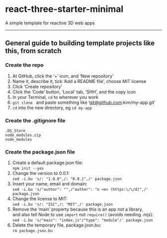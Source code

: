 # react-three-starter-minimal

A simple template for reactive 3D web apps

---

## General guide to building template projects like this, from scratch

### __Create the repo__

1. At GitHub, click the ‘+’ icon, and ‘New repository’
2. Name it, describe it, tick ‘Add a README file’, choose MIT license
3. Click ‘Create repository’
4. Click the ‘Code’ button, ‘Local’ tab, ‘SHH’, and the copy icon
5. In your Terminal, `cd` to wherever you work
6. `git clone ` and paste something like ‘git@github.com:kim/my-app.git’
7. `cd` into the new directory, eg `cd my-app`

### __Create the .gitignore file__

```
.DS_Store
node_modules.zip
node_modules
```

### __Create the package.json file__

1. Create a default package.json file:  
   `npm init --yes`
2. Change the version to 0.0.1:  
   `sed -i.bu 's/: "1.0.0",/: "0.0.1",/' package.json` 
3. Insert your name, email and domain:  
   `sed -i.bu 's/"author": "",/"author": "n <e> (https:\/\/d)",/' package.json`
4. Change the license to MIT:  
   `sed -i.bu 's/: "ISC",/: "MIT",/' package.json`
5. Remove the ‘main’ property because this is an app not a library,  
   and also tell Node to use `import` not `require()` (avoids needing .mjs):  
   `sed -i.bu 's/"main": "index.js"/"type": "module"/' package.json`
6. Delete the temporary file, package.json.bu:  
   `rm package.json.bu`
